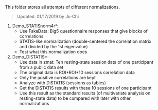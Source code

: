 This folder stores all attempts of different normalizations.

>Updated: 01/17/2019 by Ju-Chi

1. Demo_STATISnorm4r\*: 
	- Use FakeData: Big5 questionnaire responses that give blocks of correlations
	- STATIS-like normalization (double-centered the correlation matrix and divided by the 1st eigenvalue)
	- Test what this normalization does
2. Demo_DiSTATIS\*:
	- Use data in zmat\: Ten resting-state session data of one participant from a public data set
	- The original data is ROI\*ROI\*10 sessions correlation data
	- Only the positive correlations are kept
	- Analyze with DiSTATIS (sessions as tables) 
	- Get the DiSTATIS results with these 10 sessions of one participant
	- Use this result as the standard results (of multivariate analysis on resting-state data) to be compared with later with other normalizations

